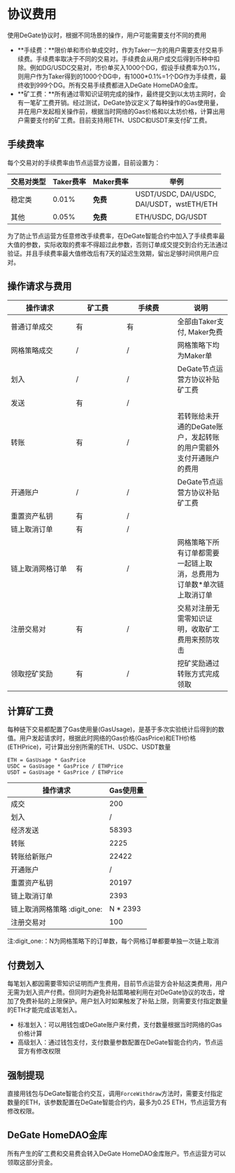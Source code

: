# 协议费用

使用DeGate协议时，根据不同场景的操作，用户可能需要支付不同的费用

* **手续费：**限价单和市价单成交时，作为Taker一方的用户需要支付交易手续费。手续费率取决于不同的交易对。手续费会从用户成交后得到币种中扣除。例如DG/USDC交易对，市价单买入1000个DG，假设手续费率为0.1%，则用户作为Taker得到的1000个DG中，有1000\*0.1%=1个DG作为手续费，最终收到999个DG。所有交易手续费都进入DeGate HomeDAO金库。
* **矿工费：**所有通过零知识证明完成的操作，最终提交到以太坊主网时，会有一笔矿工费开销。经过测试，DeGate协议定义了每种操作的Gas使用量，并在用户发起相关操作前，根据当时网络的Gas价格和以太坊价格，计算出用户需要支付的矿工费。目前支持用ETH、USDC和USDT来支付矿工费。

## 手续费率 <a href="#trading-fee-rate" id="trading-fee-rate"></a>

每个交易对的手续费率由节点运营方设置，目前设置为：

<table data-card-size="large" data-view="cards" data-full-width="false"><thead><tr><th>交易对类型</th><th>Taker费率</th><th>Maker费率</th><th>举例</th></tr></thead><tbody><tr><td>稳定类</td><td>0.01%</td><td><strong>免费</strong></td><td>USDT/USDC, DAI/USDC,<br>DAI/USDT，wstETH/ETH</td></tr><tr><td>其他</td><td>0.05%</td><td><strong>免费</strong></td><td>ETH/USDC, DG/USDT</td></tr></tbody></table>

为了防止节点运营方任意修改手续费率，在DeGate智能合约中加入了手续费率最大值的参数，实际收取的费率不得超过此参数，否则订单成交提交到合约无法通过验证。并且手续费率最大值修改后有7天的延迟生效期，留出足够时间供用户应对。

## 操作请求与费用

<table><thead><tr><th width="133">操作请求</th><th width="100">矿工费</th><th width="100">手续费</th><th>说明</th></tr></thead><tbody><tr><td>普通订单成交</td><td>有</td><td>有</td><td>全部由Taker支付, Maker免费</td></tr><tr><td>网格策略成交</td><td>/</td><td>/</td><td>网格策略下均为Maker单</td></tr><tr><td>划入</td><td>/</td><td>/</td><td>DeGate节点运营方协议补贴矿工费</td></tr><tr><td>发送</td><td>有</td><td>/</td><td></td></tr><tr><td>转账</td><td>有</td><td>/</td><td>若转账给未开通的DeGate账户，发起转账的用户需额外支付开通账户的费用</td></tr><tr><td>开通账户</td><td>/</td><td>/</td><td>DeGate节点运营方协议补贴矿工费</td></tr><tr><td>重置资产私钥</td><td>有</td><td>/</td><td></td></tr><tr><td>链上取消订单</td><td>有</td><td>/</td><td></td></tr><tr><td>链上取消网格订单</td><td>有</td><td>/</td><td>网格策略下所有订单都需要一起链上取消，总费用为订单数*单次链上取消订单</td></tr><tr><td>注册交易对</td><td>有</td><td>/</td><td>交易对注册无需零知识证明，收取矿工费用来预防攻击</td></tr><tr><td>领取挖矿奖励</td><td>有</td><td>/</td><td>挖矿奖励通过转账方式完成领取</td></tr></tbody></table>

## 计算矿工费

每种链下交易都配置了Gas使用量(GasUsage)，是基于多次实验统计后得到的数值。用户发起请求时，根据此时网络的Gas价格(GasPrice)和ETH价格(ETHPrice)，可计算出分别所需的ETH、USDC、USDT数量

```
ETH = GasUsage * GasPrice
USDC = GasUsage * GasPrice / ETHPrice
USDT = GasUsage * GasPrice / ETHPrice
```

| 操作请求                  | Gas使用量    |
| --------------------- | --------- |
| 成交                    | 200       |
| 划入                    | /         |
| 经济发送                  | 58393     |
| 转账                    | 2225      |
| 转账给新账户                | 22422     |
| 开通账户                  | /         |
| 重置资产私钥                | 20197     |
| 链上取消订单                | 2393      |
| 链上取消网格策略 :digit\_one: | N \* 2393 |
| 注册交易对                 | 100       |

注:digit\_one:：N为网格策略下的订单数，每个网格订单都要单独一次链上取消

###

## 付费划入

每笔划入都因需要零知识证明而产生费用，目前节点运营方会补贴这类费用，用户无需为划入资产付费。但同时为避免补贴策略被利用在对DeGate协议的攻击，增加了免费补贴的上限保护。用户划入时如果触发了补贴上限，则需要支付指定数量的ETH才能完成该笔划入。

* 标准划入：可以用钱包或DeGate账户来付费，支付数量根据当时网络的Gas价格计算
* 高级划入：通过钱包支付，支付数量参数配置在DeGate智能合约内，节点运营方有修改权限

## 强制提现

直接用钱包与DeGate智能合约交互，调用`ForceWithdraw`方法时，需要支付指定数量的ETH，该参数配置在DeGate智能合约内，最多为0.25 ETH，节点运营方有修改权限。

## DeGate HomeDAO金库

所有产生的矿工费和交易费会转入DeGate HomeDAO金库账户。节点运营方可以领取这部分资金。
